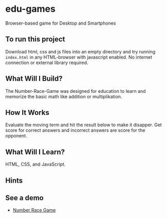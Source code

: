 # edu-games
Browser-based game for Desktop and Smartphones

## To run this project
Download html, css and js files into an empty directory and try running `index.html` in any HTML-browser with javascript enabled. No internet connection or external library required.

## What Will I Build?
The Number-Race-Game was designed for education to learn and memorize the basic math like addition or multiplikation.

## How It Works
Evaluate the moving term and hit the result below to make it disapper. Get score for correct answers and incorrect answers are score for the opponent. 

## What Will I Learn?
HTML, CSS, and JavaScript.

## Hints

## See a demo
* [Number Race Game](http://www.jai.ch/de/Spiele%20Zahlenrennen.html)
